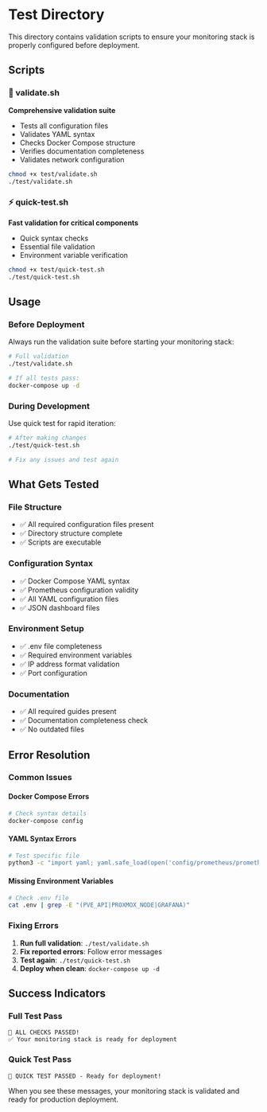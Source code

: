 # Test Directory

This directory contains validation scripts to ensure your monitoring stack is properly configured before deployment.

## Scripts

### 🧪 validate.sh
**Comprehensive validation suite**
- Tests all configuration files
- Validates YAML syntax
- Checks Docker Compose structure
- Verifies documentation completeness
- Validates network configuration

```bash
chmod +x test/validate.sh
./test/validate.sh
```

### ⚡ quick-test.sh
**Fast validation for critical components**
- Quick syntax checks
- Essential file validation
- Environment variable verification

```bash
chmod +x test/quick-test.sh
./test/quick-test.sh
```

## Usage

### Before Deployment
Always run the validation suite before starting your monitoring stack:

```bash
# Full validation
./test/validate.sh

# If all tests pass:
docker-compose up -d
```

### During Development
Use quick test for rapid iteration:

```bash
# After making changes
./test/quick-test.sh

# Fix any issues and test again
```

## What Gets Tested

### File Structure
- ✅ All required configuration files present
- ✅ Directory structure complete
- ✅ Scripts are executable

### Configuration Syntax
- ✅ Docker Compose YAML syntax
- ✅ Prometheus configuration validity
- ✅ All YAML configuration files
- ✅ JSON dashboard files

### Environment Setup
- ✅ .env file completeness
- ✅ Required environment variables
- ✅ IP address format validation
- ✅ Port configuration

### Documentation
- ✅ All required guides present
- ✅ Documentation completeness check
- ✅ No outdated files

## Error Resolution

### Common Issues

#### Docker Compose Errors
```bash
# Check syntax details
docker-compose config
```

#### YAML Syntax Errors
```bash
# Test specific file
python3 -c "import yaml; yaml.safe_load(open('config/prometheus/prometheus.yml'))"
```

#### Missing Environment Variables
```bash
# Check .env file
cat .env | grep -E "(PVE_API|PROXMOX_NODE|GRAFANA)"
```

### Fixing Errors

1. **Run full validation**: `./test/validate.sh`
2. **Fix reported errors**: Follow error messages
3. **Test again**: `./test/quick-test.sh`
4. **Deploy when clean**: `docker-compose up -d`

## Success Indicators

### Full Test Pass
```
🎉 ALL CHECKS PASSED!
✅ Your monitoring stack is ready for deployment
```

### Quick Test Pass
```
🎉 QUICK TEST PASSED - Ready for deployment!
```

When you see these messages, your monitoring stack is validated and ready for production deployment.
